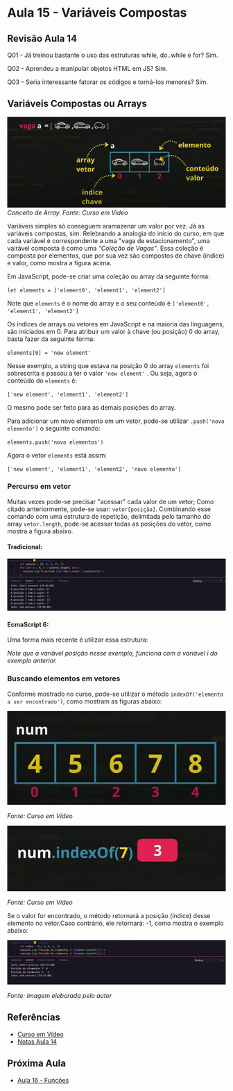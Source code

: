 # Aula 15 - Variáveis Compostas

## Revisão Aula 14

Q01 - Já treinou bastante o uso das estruturas while, do..while e for?
Sim.

Q02 - Aprendeu a manipular objetos HTML em JS?
Sim.

Q03 - Seria interessante fatorar os códigos e torná-los menores?
Sim.

## Variáveis Compostas ou Arrays

![](./arrayCursoEmVideo.jpg)
_Conceito de Array. Fonte: Curso em Vídeo_

Variáveis simples só conseguem aramazenar um valor por vez. Já as variáveis compostas, sim.
Relebrando a analogia do início do curso, em que cada variável é correspondente a uma "vaga de estacionamento", uma vairável composta é como uma _"Coleção de Vagas"_. Essa coleção é composta por elementos, que por sua vez são compostos de chave (índice) e valor, como mostra a figura acima.

Em JavaScript, pode-se criar uma coleção ou array da seguinte forma:

`let elements = ['element0', 'element1', 'element2']`

Note que `elements` é o nome do array e o seu conteúdo é `['element0', 'element1', 'element2']`

Os índices de arrays ou vetores em JavaScript e na maioria das linguagens, são iniciados em 0. Para atribuir um valor à chave (ou posição) 0 do array, basta fazer da seguinte forma:

`elements[0] = 'new element' `

Nesse exemplo, a string que estava na posição 0 do array `elements` foi sobrescrita e passou a ter o valor `'new element'` . Ou seja, agora o conteúdo do `elements` é:

`['new element', 'element1', 'element2']`

O mesmo pode ser feito para as demais posições do array.

Para adicionar um novo elemento em um vetor, pode-se utilizar `.push('novo elemento')` o seguinte comando:

`elements.push('novo elementos')`

Agora o vetor `elements` está assim:

`['new element', 'element1', 'element2', 'novo elemento']`

### Percurso em vetor

Muitas vezes pode-se precisar "acessar" cada valor de um vetor; Como citado anteriormente, pode-se usar: `vetor[posição]`. Combinando esse comando com uma estrutura de repetição, delimitada pelo tamanho do array `vetor.length`, pode-se acessar todas as posições do vetor, como mostra a figura abaixo.

#### Tradicional:

![](./vetorNaTelaEx02.jpg)

#### EcmaScript 6:

Uma forma mais recente é utilizar essa estrutura:

[](./vetorNaTelaEx03.jpg)

_Note que a variável posição nesse exemplo, funciona com a variável i do exemplo anterior._

### Buscando elementos em vetores

Conforme mostrado no curso, pode-se utilizar o método `indexOf('elemento a ser encontrado')`, como mostram as figuras abaixo:

![](./indexOFVetor.jpg)

_Fonte: Curso em Vídeo_

![](./indexOF.jpg)

_Fonte: Curso em Vídeo_

Se o valor for encontrado, o método retornará a posição (índice) desse elemento no vetor.Caso contrário, ele retornará: -1, como mostra o exemplo abaixo:

![](./indexOFExemplo.jpg)

_Fonte: Imagem eleborada pelo autor_

## Referências

- [Curso em Vídeo](https://www.youtube.com/c/CursoemV%C3%ADdeo)
- [Notas Aula 14](../../moduloE/Aula14/)

## Próxima Aula

- [Aula 16 - Funções](../Aula16/)
